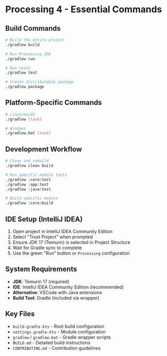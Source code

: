 # Processing 4 - Essential Commands

## Build Commands
```bash
# Build the entire project
./gradlew build

# Run Processing IDE
./gradlew run

# Run tests
./gradlew test

# Create distributable package
./gradlew package
```

## Platform-Specific Commands
```bash
# Linux/macOS
./gradlew [task]

# Windows
./gradlew.bat [task]
```

## Development Workflow
```bash
# Clean and rebuild
./gradlew clean build

# Run specific module tests
./gradlew :core:test
./gradlew :app:test
./gradlew :java:test

# Build specific module
./gradlew :core:build
```

## IDE Setup (IntelliJ IDEA)
1. Open project in IntelliJ IDEA Community Edition
2. Select "Trust Project" when prompted
3. Ensure JDK 17 (Temurin) is selected in Project Structure
4. Wait for Gradle sync to complete
5. Use the green "Run" button or `Processing` configuration

## System Requirements
- **JDK**: Temurin 17 (required)
- **IDE**: IntelliJ IDEA Community Edition (recommended)
- **Alternative**: VSCode with Java extensions
- **Build Tool**: Gradle (included via wrapper)

## Key Files
- `build.gradle.kts` - Root build configuration
- `settings.gradle.kts` - Module configuration  
- `gradlew` / `gradlew.bat` - Gradle wrapper scripts
- `BUILD.md` - Detailed build instructions
- `CONTRIBUTING.md` - Contribution guidelines